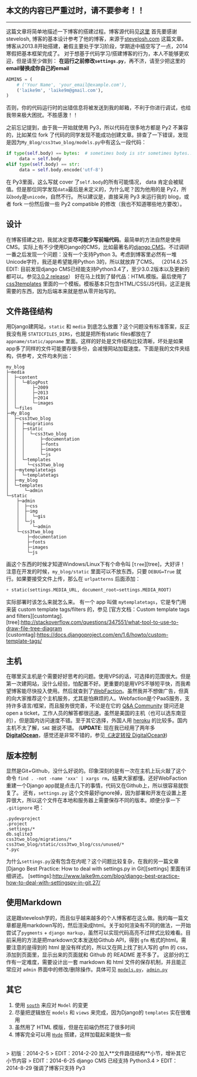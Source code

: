 ## 本文的内容已严重过时，请不要参考！！

---

这篇文章将简单地描述一下博客的搭建过程。博客源代码见[这里][blog]
首先要感谢stevelosh, 博客的基本设计参考了他的博客，来源于[stevelosh.com][sl] 这篇文章。
博客从2013.8开始搭建，暑假主要处于学习阶段，学期途中插空写了一点，2014寒假把基本框架完成了。
对于想基于代码学习/搭建博客的行为，本人不能够更欢迎，但是请至少做到：
**在运行之前修改`settings.py`**，再不济，请至少把这里的**email替换成你自己的email**

```python
ADMINS = (
    # ('Your Name', 'your_email@example.com'),
    ('laike9m', 'laike9m@gmail.com'),
)
```

否则，你的代码运行时的出错信息将被发送到我的邮箱，不利于你进行调试，也给我带来极大困扰。不胜感激！！

之前忘记提到，由于我一开始就使用 Py3，所以代码在很多地方都是 Py2 不兼容的，比如某位 fork 了代码的同学发现不能成功创建文章。排查了一下错误，发现是因为`My_Blog/css3two_blog/models.py`中有这么一段代码：

```python
if type(self.body) == bytes:  # sometimes body is str sometimes bytes...
     data = self.body
elif type(self.body) == str:
     data = self.body.encode('utf-8')
```

在 Py3里面，这么写就 cover 了`self.body`的所有可能情况， data 肯定会被赋值。但是那位同学发现`data`最后是未定义的，为什么呢？因为他用的是 Py2，所以`body`是`unicode`，自然不行。
所以建议是，直接采用 Py3 来运行我的 blog，或者 fork 一份然后做一些 Py2 compatible 的修改（我也不知道哪些地方要改）。

## 设计

在博客搭建之初，我就决定要**尽可能少写前端代码**。最简单的方法自然是使用CMS。实际上有不少使用Django的CMS，比如最著名的[django CMS][django-cms]。不过调研一番之后发现一个问题：没有一个支持Python 3。考虑到博客里必然有一堆Unicode字符，我还是希望能用Python 3的，所以就放弃了CMS。
（2014.6.25 EDIT: 目前发现django CMS已经能支持Python3.4了，至少3.0.2版本以及更新的都可以。参见[3.0.2 release][3.0.2]）
好在马上找到了替代品：HTML模版。最后使用了[css3templates][templates] 里面的一个模板。模板基本只包含HTML/CSS/JS代码，这正是我需要的东西，因为后端本来就是想从零开始写的。

## 文件路径结构

用Django建网站，`static` 和 `media` 到底怎么放置？这个问题没有标准答案，反正我没有用 `STATICFILES_DIRS`，也就是把所有static files都放在了`appname/static/appname` 里面。这样的好处是文件结构比较清晰，坏处是如果app多了同样的文件可能要存很多份，会减慢网站加载速度。下面是我的文件夹结构，供参考，文件均未列出：

    my_blog
    ├─media
    │  ├─content
    │  │  └─BlogPost
    │  │      ├─2009
    │  │      ├─2013
    │  │      ├─2014
    │  │      └─images
    │  └─files
    ├─My_Blog
    │  ├─css3two_blog
    │  │  ├─migrations
    │  │  ├─static
    │  │  │  └─css3two_blog
    │  │  │      ├─documentation
    │  │  │      ├─fonts
    │  │  │      ├─images
    │  │  │      └─js
    │  │  └─templates
    │  │    └─css3two_blog
    │  ├─mytemplatetags
    │  │  └─templatetags
    │  ├─my_blog
    │  └─templates
    │      └─admin
    └─static
        ├─admin
        │  ├─css
        │  ├─img
        │  │  └─gis
        │  └─js
        │     └─admin
        └─css3two_blog
            ├─documentation
            ├─fonts
            ├─images
            └─js

画这个东西的时候才知道Windows/Linux下有个命令叫 [`tree`][tree]，大好评！
注意在开发的时候，`my_blog/static` 里面可以不放东西，只要 `DEBUG=True` 就行。如果要接受文件上传，那么在 `urlpatterns` 后面添加：

```python
+ static(settings.MEDIA_URL, document_root=settings.MEDIA_ROOT)
```

实际部署时该怎么来就怎么来。
有一个 app 叫做 `mytemplatetags`，它是专门用来装 custom template tags/filters 的，参见 [官方文档：Custom template tags and filters][customtag].
[tree]:http://stackoverflow.com/questions/347551/what-tool-to-use-to-draw-file-tree-diagram
[customtag]:https://docs.djangoproject.com/en/1.6/howto/custom-template-tags/

## 主机

在哪里买主机是个需要好好思考的问题。使用VPS的话，可选择的范围很大。但是第一次建网站，没什么经验，怕配置不好。更重要的是用VPS不够短平快，而我希望博客能尽快投入使用。然后就查到了[WebFaction][wf]。虽然我并不想做广告，但真的向大家推荐这个主机服务，尤其是怕麻烦的人。Webfaction是个PaaS服务，支持许多语言/框架，而且服务很完善，不论是在它的 [Q&A Community][QA] 提问还是open a ticket，工作人员的解答都很迅速。虽然是美国的主机（也可以选东南亚的），但是国内访问速度不错。至于其它选择，外国人用 [heroku][h] 的比较多。国内主机不太了解，`SAE` 据说不错。
(**UPDATE**: 现在我已经用了两年多 [**DigitalOcean**](https://m.do.co/c/a582fa751343)，感觉还是非常不错的，参见[《决定转投 DigitalOcean》](https://laike9m.com/blog/jue-ding-zhuan-tou-digitalocean,73/))

[h]: https://www.heroku.com/

## 版本控制

显然是Git+Github，没什么好说的。印象深刻的是有一次在主机上玩火敲了这个命令 `find . -not -name 'xxx' | xargs rm`，结果大家都懂。还好WebFaction重建一个Django app就是点击几下的事情，代码又在Github上，所以很容易就恢复了。
还有，`settings.py` 这个文件最好ignore掉，因为部署和开发在设置上差异很大，所以这个文件在本地和服务器上需要保存不同的版本。顺便分享一下 `.gitignore` 吧：

    .pydevproject
    .project
    .settings/*
    db.sqlite3
    css3two_blog/migrations/*
    css3two_blog/static/css3two_blog/css/unused/*
    *.pyc

为什么`settings.py`没有包含在内呢？这个问题比较复杂，在我的另一篇文章 [Django Best Practice: How to deal with settings.py in Git][settings] 里面有详细讲述。
[settings]:http://www.laike9m.com/blog/django-best-practice-how-to-deal-with-settingspy-in-git,27/

## 使用Markdown

这是跟stevelosh学的，而且似乎越来越多的个人博客都在这么做。我的每一篇文章都是用markdown写的，然后渲染成html。关于如何渲染有不同的做法，一开始尝试了`pygments` + `django markup`，虽然可以实现代码高亮不过样式比较难看。目前采用的方法是把markdown文本发送给Github API，得到 `gfm` 格式的html。需要注意的是得到的 html 是没有样式的，所以又在网上找了别人写的 gfm 的 css，添加到页面里，显示出来的页面就和 Github 的 README 差不多了。
这部分的工作有一定难度，需要设计出一套 markdown 和 html 文件的保存机制，并且能正常应对 `admin` 界面中的修改/删除操作。具体可见
[`models.py`][models]，[`admin.py`][admin]

## 其它

1. 使用 [`south`][south] 来应对 `Model` 的变更
2. 尽量把逻辑放在 `models` 和 `views` 来完成，因为Django的 `templates` 实在很难用
3. 虽然用了 HTML 模版，但是在前端仍然花了很多时间
4. 博客完全可以用 [`Hyde`][hyde] 搭建，这样加载起来能快一些

<br>
> 初版：2014-2-5
> EDIT：2014-2-20 加入**文件路径结构**小节，增补其它小节内容
> EDIT：2014-6-25 django CMS 已经支持 Python3.4
> EDIT：2014-8-29 强调了博客只支持 Py3

[blog]: https://github.com/laike9m/My_Blog
[sl]: http://stevelosh.com/projects/stevelosh-com/
[django-cms]: https://www.django-cms.org/en/
[3.0.2]: https://www.django-cms.org/en/blog/2014/05/21/302-release/
[templates]: http://www.css3templates.co.uk/templates.html
[wf]: https://www.webfaction.com/?aid=49199
[QA]: https://community.webfaction.com/
[models]: https://github.com/laike9m/My_Blog/blob/master/css3two_blog/models.py
[admin]: https://github.com/laike9m/My_Blog/blob/master/css3two_blog/admin.py
[south]: http://south.aeracode.org/
[hyde]: http://hyde.github.io/
